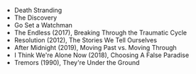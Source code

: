 * Death Stranding
* The Discovery
* Go Set a Watchman
* The Endless (2017), Breaking Through the Traumatic Cycle
* Resolution (2012), The Stories We Tell Ourselves
* After Midnight (2019), Moving Past vs. Moving Through
* I Think We're Alone Now (2018), Choosing A False Paradise
* Tremors (1990), They're Under the Ground